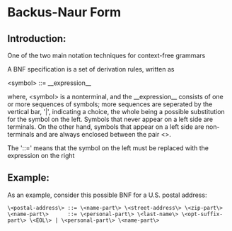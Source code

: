 # Backus-Naur Form

Introduction:
-------------
One of the two main notation techniques for context-free grammars

A BNF specification is a set of derivation rules, written as

\<symbol\> ::= \_\_expression\_\_

where, \<symbol\> is a nonterminal, and the \_\_expression\_\_ consists of one or more sequences of symbols; more sequences are seperated by the vertical bar, '|', indicating a choice, the whole being a possible substitution for the symbol on the left. Symbols that never appear on a left side are terminals. On the other hand, symbols that appear on a left side are non-terminals and are always enclosed between the pair <>.

The '::=' means that the symbol on the left must be replaced with the expression on the right

Example:
--------
As an example, consider this possible BNF for a U.S. postal address:

	\<postal-address\> ::= \<name-part\> \<street-address\> \<zip-part\>
	\<name-part\> 	   ::= \<personal-part\> \<last-name\> \<opt-suffix-part\> \<EOL\> | \<personal-part\> \<name-part\>
